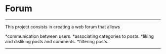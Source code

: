 # Forum

***

This project consists in creating a web forum that allows 

*communication between users.
*associating categories to posts.
*liking and disliking posts and comments.
*filtering posts.

***
